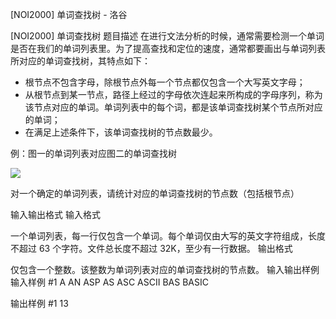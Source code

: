 



[NOI2000] 单词查找树 - 洛谷














[NOI2000] 单词查找树
题目描述
在进行文法分析的时候，通常需要检测一个单词是否在我们的单词列表里。为了提高查找和定位的速度，通常都要画出与单词列表所对应的单词查找树，其特点如下：
-	根节点不包含字母，除根节点外每一个节点都仅包含一个大写英文字母；
-	从根节点到某一节点，路径上经过的字母依次连起来所构成的字母序列，称为该节点对应的单词。单词列表中的每个词，都是该单词查找树某个节点所对应的单词；
-	在满足上述条件下，该单词查找树的节点数最少。


例：图一的单词列表对应图二的单词查找树


![](https://cdn.luogu.com.cn/upload/image_hosting/zolscsb0.png)

对一个确定的单词列表，请统计对应的单词查找树的节点数（包括根节点）

输入输出格式
输入格式

一个单词列表，每一行仅包含一个单词。每个单词仅由大写的英文字符组成，长度不超过 $63$ 个字符。文件总长度不超过 32K，至少有一行数据。
输出格式

仅包含一个整数。该整数为单词列表对应的单词查找树的节点数。
输入输出样例
输入样例 #1
A
AN
ASP
AS
ASC
ASCII
BAS
BASIC

输出样例 #1
13







